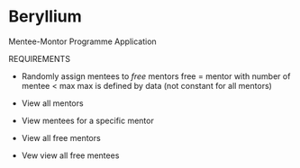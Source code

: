 # Beryllium
Mentee-Montor Programme Application


REQUIREMENTS
- Randomly assign mentees to *free* mentors
  free = mentor with number of mentee < max
  max is defined by data (not constant for all mentors)

- View all mentors
- View mentees for a specific mentor
- View all free mentors
- Vew view all free mentees
